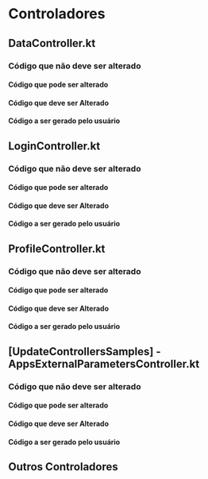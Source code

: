 # Controladores

## DataController.kt

### Código que não deve ser alterado

#### Código que pode ser alterado

#### Código que deve ser Alterado

#### Código a ser gerado pelo usuário

## LoginController.kt

### Código que não deve ser alterado

#### Código que pode ser alterado

#### Código que deve ser Alterado

#### Código a ser gerado pelo usuário

## ProfileController.kt

### Código que não deve ser alterado

#### Código que pode ser alterado

#### Código que deve ser Alterado

#### Código a ser gerado pelo usuário

## [UpdateControllersSamples] - AppsExternalParametersController.kt

### Código que não deve ser alterado

#### Código que pode ser alterado

#### Código que deve ser Alterado

#### Código a ser gerado pelo usuário

## Outros Controladores

